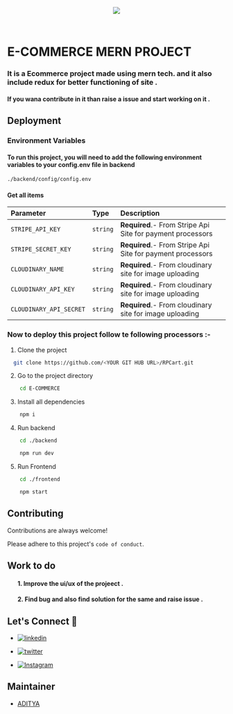 ﻿<p align="center">

<img src="https://github.com/Adityamishra9719/RPCart/assets/105539123/6c4b0558-bb00-4ba1-81ba-e3fbc5ee4339">

</p>

<br>

#  E-COMMERCE MERN PROJECT 
### It is a Ecommerce project made using mern tech. and it also include redux for better functioning of site .
#### If you wana contribute in it than raise a issue and start working on it .


## Deployment


### Environment Variables

#### To run this project, you will need to add the following environment variables to your config.env file in backend
```bash 
./backend/config/config.env
 ```
#### Get all items

| Parameter | Type     | Description                |
| :-------- | :------- | :------------------------- |
| `STRIPE_API_KEY `  | `string` | **Required**.- From Stripe Api Site  for payment processors|
|`STRIPE_SECRET_KEY `| `string` |**Required**.- From Stripe Api Site for payment processors|
|`CLOUDINARY_NAME` | `string` |**Required**.-  From cloudinary site for image uploading |
|`CLOUDINARY_API_KEY` | `string` |**Required**.-  From cloudinary site for image uploading| 
|`CLOUDINARY_API_SECRET` | `string` |**Required**.-  From cloudinary site for image uploading| 


### Now to deploy this project follow te following processors :-


1. Clone the project

```bash
  git clone https://github.com/<YOUR GIT HUB URL>/RPCart.git
```

2. Go to the project directory


```bash
    cd E-COMMERCE
```

3. Install all dependencies

```bash
    npm i
```
4. Run backend
```bash
    cd ./backend
``` 
```bash
    npm run dev 
```

5. Run Frontend
```bash
    cd ./frontend
``` 
```bash
    npm start
```



## Contributing

Contributions are always welcome!

Please adhere to this project's `code of conduct`.

## Work to do 

#### <ol> 1. Improve the ui/ux of the projeect .</ol>
#### <ol> 2. Find bug and also find solution for the same and raise issue  .</ol>


## Let's Connect 🤝
- [![linkedin](https://img.shields.io/badge/linkedin-0A66C2?style=for-the-badge&logo=linkedin&logoColor=white)](https://www.linkedin.com/in/aditya-kumar-mishra-6a025b216)
 
 - [![twitter](https://img.shields.io/badge/twitter-1DA1F2?style=for-the-badge&logo=twitter&logoColor=white)](https://twitter.com/Aditya_m037)


- [![Instagram](https://img.shields.io/badge/Instagram-E4405F?style=for-the-badge&logo=instagram&logoColor=white)](https://www.instagram.com/adityamishra842/)  

## Maintainer

- [ADITYA](https://github.com/Adityamishra9719)
